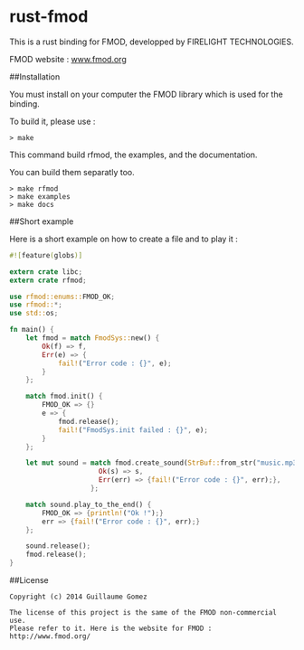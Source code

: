 rust-fmod
=========

This is a rust binding for FMOD, developped by FIRELIGHT TECHNOLOGIES.

FMOD website : www.fmod.org


##Installation

You must install on your computer the FMOD library which is used for the binding.

To build it, please use :

```Shell
> make
```

This command build rfmod, the examples, and the documentation.

You can build them separatly too.

```Shell
> make rfmod
> make examples
> make docs
```

##Short example

Here is a short example on how to create a file and to play it :

```Rust
#![feature(globs)]

extern crate libc;
extern crate rfmod;

use rfmod::enums::FMOD_OK;
use rfmod::*;
use std::os;

fn main() {
    let fmod = match FmodSys::new() {
        Ok(f) => f,
        Err(e) => {
       	    fail!("Error code : {}", e);
        }
    };

    match fmod.init() {
        FMOD_OK => {}
        e => {
            fmod.release();
            fail!("FmodSys.init failed : {}", e);
        }
    };

    let mut sound = match fmod.create_sound(StrBuf::from_str("music.mp3"), None) {
		              Ok(s) => s,
		              Err(err) => {fail!("Error code : {}", err);},
		            };

    match sound.play_to_the_end() {
        FMOD_OK => {println!("Ok !");}
        err => {fail!("Error code : {}", err);}
    };

    sound.release();
    fmod.release();
}
```

##License

    Copyright (c) 2014 Guillaume Gomez
    
    The license of this project is the same of the FMOD non-commercial use. 
    Please refer to it. Here is the website for FMOD : http://www.fmod.org/
